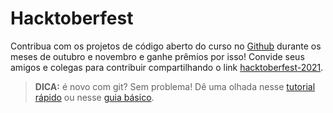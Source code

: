 # Hacktoberfest

Contribua com os projetos de código aberto do curso no [Github](https://github.com) durante os meses de outubro e novembro e ganhe prêmios por isso! Convide seus amigos e colegas para contribuir compartilhando o link [hacktoberfest-2021](https://github.com/rmosias2/hacktoberfest-2021).

> **DICA:** é novo com git? Sem problema! Dê uma olhada nesse [tutorial rápido](docs/tutorial-git-basico.md) ou nesse [guia básico](https://github.com/mateusKoppe/git-guia-basico).
